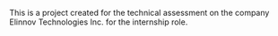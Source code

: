 This is a project created for the technical assessment on the company
Elinnov Technologies Inc. for the internship role.